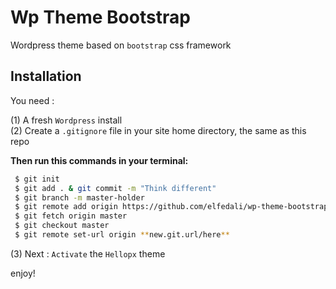 # Wp Theme Bootstrap
Wordpress theme based on `bootstrap` css framework

## Installation

 You need :

 (1) A fresh `Wordpress` install  
 (2) Create a `.gitignore` file in your site home directory, the same as this repo

**Then run this commands in your terminal:** 

```sh
 $ git init
 $ git add . & git commit -m "Think different"
 $ git branch -m master-holder
 $ git remote add origin https://github.com/elfedali/wp-theme-bootstrap.git
 $ git fetch origin master 
 $ git checkout master  
 $ git remote set-url origin **new.git.url/here**
```

 (3) Next  : `Activate` the `Hellopx` theme

 enjoy! 